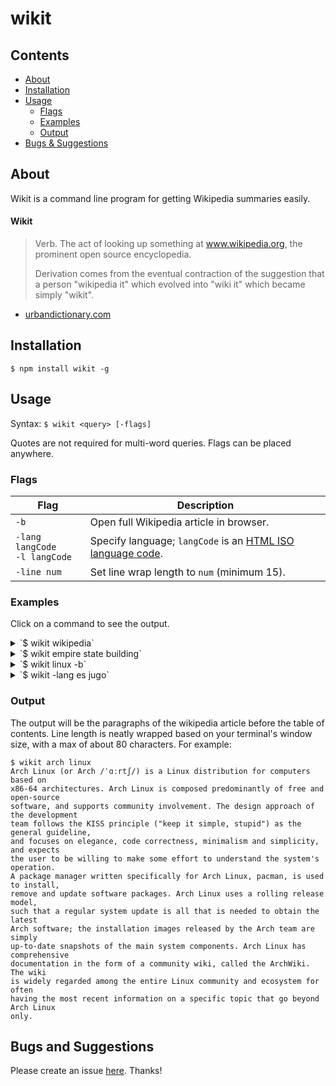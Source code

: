 # wikit

## Contents

 - [About](#about)
 - [Installation](#installation)
 - [Usage](#usage)
   - [Flags](#flags)
   - [Examples](#examples)
   - [Output](#output)
 - [Bugs & Suggestions](#bugs-and-suggestions)

## About

Wikit is a command line program for getting Wikipedia summaries easily.

#### Wikit
> Verb. The act of looking up something at www.wikipedia.org, the prominent open source encyclopedia.
>
> Derivation comes from the eventual contraction of the suggestion that a person "wikipedia it" which evolved into "wiki it" which became simply "wikit".
 - [urbandictionary.com](https://www.urbandictionary.com/define.php?term=wikit)

## Installation

`$ npm install wikit -g`

## Usage

Syntax: `$ wikit <query> [-flags]`

Quotes are not required for multi-word queries.
Flags can be placed anywhere.

### Flags

| Flag | Description |
| ---- | ----------- |
| `-b` | Open full Wikipedia article in browser. |
| `-lang langCode`<br>`-l langCode` | Specify language; `langCode` is an [HTML ISO language code](https://www.w3schools.com/tags/ref_language_codes.asp). |
| `-line num` | Set line wrap length to `num` (minimum 15). |

### Examples

Click on a command to see the output.

<details>
<summary>`$ wikit wikipedia`</summary>
```
Wikipedia (/ˌwɪkɪˈpiːdiə/ WIK-i-PEE-dee-ə or /ˌwɪkiˈpiːdiə/ WIK-ee-PEE-dee-ə) is
a free online encyclopedia with the aim to allow anyone to edit articles. Wikipedia
is the largest and most popular general reference work on the Internet and is ranked
among the ten most popular websites. Wikipedia is owned by the nonprofit Wikimedia
Foundation.Wikipedia was launched on January 15, 2001, by Jimmy Wales and Larry Sanger.
Sanger coined its name, a portmanteau of wiki[notes 4] and encyclopedia. There was
only the English-language version initially, but it quickly developed similar versions
in other languages, which differ in content and in editing practices. With 5,462,528
articles,[notes 5] the English Wikipedia is the largest of the more than 290 Wikipedia
encyclopedias. Overall, Wikipedia consists of more than 40 million articles in more
than 250 different languages and, as of February 2014[update], it had 18 billion
page views and nearly 500 million unique visitors each month.As of March 2017, Wikipedia
has about forty thousand high-quality articles known as Featured Articles and Good
Articles that cover vital topics. In 2005, Nature published a peer review comparing
42 science articles from Encyclopædia Britannica and Wikipedia, and found that Wikipedia's
level of accuracy approached that of Encyclopædia Britannica.Wikipedia has been criticized
for allegedly exhibiting systemic bias, presenting a mixture of "truths, half truths,
and some falsehoods", and, in controversial topics, being subject to manipulation
and spin.
```
</details>

<details>
<summary>`$ wikit empire state building`</summary>
```
The Empire State Building is a 102-story skyscraper located on Fifth Avenue between
West 33rd and 34th Streets in Midtown, Manhattan, New York City. It has a roof height
of 1,250 feet (381 m), and with its antenna included, it stands a total of 1,454
feet (443.2m) tall. Its name is derived from the nickname for New York, the Empire
State. It stood as the world's tallest building for nearly 40 years, from its completion
in early 1931 until the topping out of the original World Trade Center's North Tower
in late 1970. Following the September 11 attacks in 2001, the Empire State Building
was again the tallest building in New York, until One World Trade Center reached
a greater height in April 2012. The Empire State Building is currently the fifth-tallest
completed skyscraper in the United States and the 35th-tallest in the world. It is
also the fifth-tallest freestanding structure in the Americas. When measured by pinnacle
height, it is the fourth-tallest building in the United States.The Empire State Building
is an American cultural icon. It is designed in the distinctive Art Deco style and
has been named as one of the Seven Wonders of the Modern World by the American Society
of Civil Engineers. The building and its street floor interior are designated landmarks
of the New York City Landmarks Preservation Commission, and confirmed by the New
York City Board of Estimate. It was designated as a National Historic Landmark in
1986. In 2007, it was ranked number one on the AIA's List of America's Favorite 
rchitecture.
```
</details>

<details>
<summary>`$ wikit linux -b`</summary>
This page: https://en.wikipedia.org/wiki/Linux opens in your (default) browser.
</details>

<details>
<summary>`$ wikit -lang es jugo`</summary>
```
El jugo de frutas o zumo de frutas es la sustancia líquida que se extrae al licuar
habitualmente por presión, aunque el conjunto de procesos intermedios puede suponer
la cocción, molienda o centrifugación del producto original. Generalmente, el término
hace referencia al líquido resultante de exprimir un fruto. Así, por ejemplo, el
jugo o zumo de naranja es el líquido extraído de la fruta del naranjo. A menudo se
venden jugos envasados, que pasan por un proceso durante su elaboración que les hace
perder parte de sus beneficiosas propiedades nutricionales, una porción de jugo equivale
a una porción de fruta.
```
</details>

### Output

The output will be the paragraphs of the wikipedia article before the table of contents.
Line length is neatly wrapped based on your terminal's window size, with a max
of about 80 characters. For example:

```
$ wikit arch linux
Arch Linux (or Arch /ˈɑːrtʃ/) is a Linux distribution for computers based on
x86-64 architectures. Arch Linux is composed predominantly of free and open-source
software, and supports community involvement. The design approach of the development
team follows the KISS principle ("keep it simple, stupid") as the general guideline,
and focuses on elegance, code correctness, minimalism and simplicity, and expects
the user to be willing to make some effort to understand the system's operation.
A package manager written specifically for Arch Linux, pacman, is used to install,
remove and update software packages. Arch Linux uses a rolling release model,
such that a regular system update is all that is needed to obtain the latest
Arch software; the installation images released by the Arch team are simply
up-to-date snapshots of the main system components. Arch Linux has comprehensive
documentation in the form of a community wiki, called the ArchWiki. The wiki
is widely regarded among the entire Linux community and ecosystem for often
having the most recent information on a specific topic that go beyond Arch Linux
only.
```

## Bugs and Suggestions

Please create an issue
[here](https://github.com/koryschneider/wikit/issues/new). Thanks!
